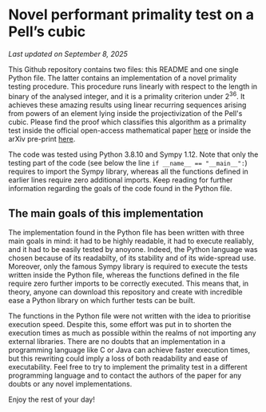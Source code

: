 # Novel performant primality test on a Pell’s cubic
*Last updated on September 8, 2025*

This Github repository contains two files: this README and one single Python file.
The latter contains an implementation of a novel primality testing procedure.
This procedure runs linearly with respect to the length in binary of the analysed integer, and it is a primality criterion under $2^{36}$.
It achieves these amazing results using linear recurring sequences arising from powers of an element lying inside the projectivization of the Pell's cubic.
Please find the proof which classifies this algorithm as a primality test inside the official open-access mathematical paper [here](https://link.springer.com/article/10.1007/s00009-025-02839-w) or inside the arXiv pre-print [here](https://arxiv.org/abs/2411.01638).

The code was tested using Python 3.8.10 and Sympy 1.12.
Note that only the testing part of the code (see below the line `if __name__ == "__main__":`) requires to import the Sympy library, whereas all the functions defined in earlier lines require zero additional imports.
Keep reading for further information regarding the goals of the code found in the Python file.

## The main goals of this implementation

The implementation found in the Python file has been written with three main goals in mind: it had to be highly readable, it had to execute realiably, and it had to be easily tested by anoyone. 
Indeed, the Python language was chosen because of its readabilty, of its stability and of its wide-spread use.
Moreover, only the famous Sympy library is required to execute the tests written inside the Python file, whereas the functions defined in the file require zero further imports to be correctly executed.
This means that, in theory, anyone can download this repository and create with incredible ease a Python library on which further tests can be built.

The functions in the Python file were not written with the idea to prioritise execution speed.
Despite this, some effort was put in to shorten the execution times as much as possible within the realms of not importing any external libraries.
There are no doubts that an implementation in a programming language like C or Java can achieve faster execution times, but this rewriting could imply a loss of both readability and ease of executability.
Feel free to try to implement the primality test in a different programming language and to contact the authors of the paper for any doubts or any novel implementations.

Enjoy the rest of your day!
